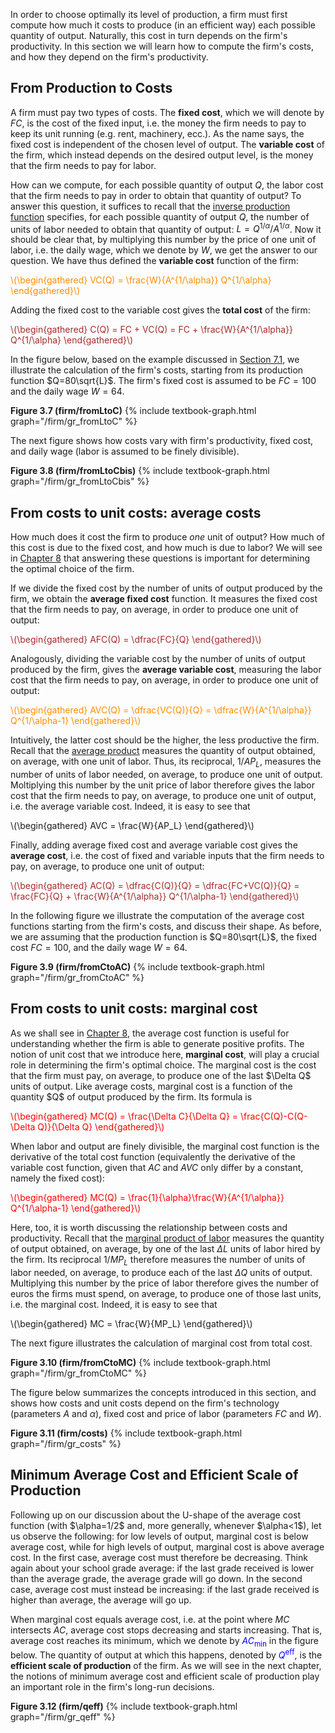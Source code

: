 


In order to choose optimally its level of production, a firm must first compute how much it costs to produce (in an efficient way) each possible quantity of output. Naturally, this cost in turn depends on the firm's productivity. In this section we will learn how to compute the firm's costs, and how they depend on the firm's productivity.














<h2 id="SUBSEC_PC">From Production to Costs</h2>

A firm must pay two types of costs. The <b>fixed cost</b>, which we will denote by $FC$, is the cost of the fixed input, i.e. the money the firm needs to pay to keep its unit running (e.g. rent, machinery, ecc.). As the name says, the fixed cost is independent of the chosen level of output. The <b>variable cost</b> of the firm, which instead depends on the desired output level, is the money that the firm needs to pay for labor. 

How can we compute, for each possible quantity of output $Q$, the labor cost that the firm needs to pay in order to obtain that quantity of output? To answer this question, it suffices to recall that the <a href="{{ site.baseurl }}/en/I/7/1#SUBSEC_prod4">inverse production function</a> specifies, for each possible quantity of output $Q$, the number of units of labor needed to obtain that quantity of output: $L=Q^{1/\alpha}/A^{1/\alpha}$. Now it should be clear that, by multiplying this number by the price of one unit of labor, i.e. the daily wage, which we denote by $W$, we get the answer to our question. We have thus defined the <b>variable cost</b> function of the firm:

<p><span style="color: Darkorange;">
\(\begin{gathered}
 VC(Q) = \frac{W}{A^{1/\alpha}} Q^{1/\alpha}
\end{gathered}\)
</span></p>

Adding the fixed cost to the variable cost gives the <b>total cost</b> of the firm:

<p><span style="color: Brown;">
\(\begin{gathered}
 C(Q) = FC + VC(Q) = FC + \frac{W}{A^{1/\alpha}} Q^{1/\alpha}
\end{gathered}\)
</span></p>

In the figure below, based on the example discussed in <a href="{{ site.baseurl }}/en/I/7/1">Section 7.1</a>, we illustrate the calculation of the firm's costs, starting from its production function $Q=80\sqrt{L}$. The firm's fixed cost is assumed to be $FC=100$ and the daily wage $W=64$. 


<a id="gr_firm/fromLtoC"><strong>Figure 3.7 (firm/fromLtoC)</strong></a>
{% include textbook-graph.html graph="/firm/gr_fromLtoC" %}

The next figure shows how costs vary with firm's productivity, fixed cost, and daily wage (labor is assumed to be finely divisible).


<a id="gr_firm/fromLtoCbis"><strong>Figure 3.8 (firm/fromLtoCbis)</strong></a>
{% include textbook-graph.html graph="/firm/gr_fromLtoCbis" %}



























<h2 id="SUBSEC_AC">From costs to unit costs: average costs</h2>
How much does it cost the firm to produce <i>one</i> unit of output? How much of this cost is due to the fixed cost, and how much is due to labor? We will see in <a href="{{ site.baseurl }}/en/I/8">Chapter 8</a> that answering these questions is important for determining the optimal choice of the firm.

If we divide the fixed cost by the number of units of output produced by the firm, we obtain the <b>average fixed cost</b> function. It measures the fixed cost that the firm needs to pay, on average, in order to produce one unit of output: 

<p><span style="color: Brown;">
\(\begin{gathered}
 AFC(Q) = \dfrac{FC}{Q}
\end{gathered}\)
</span></p>

Analogously, dividing the variable cost by the number of units of output produced by the firm, gives the <b>average variable cost</b>, measuring the labor cost that the firm needs to pay, on average, in order to produce one unit of output:

<p><span style="color: Darkorange;">
\(\begin{gathered}
 AVC(Q) = \dfrac{VC(Q)}{Q} = \dfrac{W}{A^{1/\alpha}} Q^{1/\alpha-1}
\end{gathered}\)
</span></p>

Intuitively, the latter cost should be the higher, the less productive the firm. Recall that the <a href="{{ site.baseurl }}/en/I/7/1#SUBSEC_AP">average product</a> measures the quantity of output obtained, on average, with one unit of labor. Thus, its reciprocal, $1/AP_L$, measures the number of units of labor needed, on average, to produce one unit of output. Moltiplying this number by the unit price of labor therefore gives the labor cost that the firm needs to pay, on average, to produce one unit of output, i.e. the average variable cost. Indeed, it is easy to see that

<p>
\(\begin{gathered}
 AVC = \frac{W}{AP_L}
\end{gathered}\)
</p>

Finally, adding average fixed cost and average variable cost gives the <b>average cost</b>, i.e. the cost of fixed and variable inputs that the firm needs to pay, on average, to produce one unit of output:

<p><span style="color: Brown;">
\(\begin{gathered}
 AC(Q) = \dfrac{C(Q)}{Q} = \dfrac{FC+VC(Q)}{Q} = \frac{FC}{Q} + \frac{W}{A^{1/\alpha}} Q^{1/\alpha-1}
\end{gathered}\)
</span></p>


In the following figure we illustrate the computation of the average cost functions starting from the firm's costs, and discuss their shape. As before, we are assuming that the production function is $Q=80\sqrt{L}$, the fixed cost $FC=100$, and the daily wage $W=64$.

<a id="gr_firm/fromCtoAC"><strong>Figure 3.9 (firm/fromCtoAC)</strong></a>
{% include textbook-graph.html graph="/firm/gr_fromCtoAC" %}






























<h2 id="SUBSEC_MC">From costs to unit costs: marginal cost</h2>
As we shall see in <a href="{{ site.baseurl }}/en/I/8">Chapter 8</a>, the average cost function is useful for understanding whether the firm is able to generate positive profits. The notion of unit cost that we introduce here, <b>marginal cost</b>, will play a crucial role in determining the firm's optimal choice. The marginal cost is the cost that the firm must pay, on average, to produce one of the last $\Delta Q$ units of output. Like average costs, marginal cost is a function of the quantity $Q$ of output produced by the firm. Its formula is

<p><span style="color: Red;">
\(\begin{gathered}
 MC(Q) = \frac{\Delta C}{\Delta Q} = \frac{C(Q)-C(Q-\Delta Q)}{\Delta Q}
\end{gathered}\)
</span></p>

When labor and output are finely divisible, the marginal cost function is the derivative of the total cost function (equivalently the derivative of the variable cost function, given that $AC$ and $AVC$ only differ by a constant, namely the fixed cost):

<p><span style="color: Red;">
\(\begin{gathered}
 MC(Q) = \frac{1}{\alpha}\frac{W}{A^{1/\alpha}} Q^{1/\alpha-1}
\end{gathered}\)
</span></p>

Here, too, it is worth discussing the relationship between costs and productivity. Recall that the <a href="{{ site.baseurl }}/en/I/7/1#SUBSEC_MP">marginal product of labor</a> measures the quantity of output obtained, on average, by one of the last $\Delta L$ units of labor hired by the firm. Its reciprocal $1/MP_L$ therefore measures the number of units of labor needed, on average, to produce each of the last $\Delta Q$ units of output. Multiplying this number by the price of labor therefore gives the number of euros the firms must spend, on average, to produce one of those last units, i.e. the marginal cost. Indeed, it is easy to see that

<p>
\(\begin{gathered}
 MC = \frac{W}{MP_L}
\end{gathered}\)
</p>


The next figure illustrates the calculation of marginal cost from total cost.

<a id="gr_firm/fromCtoMC"><strong>Figure 3.10 (firm/fromCtoMC)</strong></a>
{% include textbook-graph.html graph="/firm/gr_fromCtoMC" %}


The figure below summarizes the concepts introduced in this section, and shows how costs and unit costs depend on the firm's technology (parameters $A$ and $\alpha$), fixed cost and price of labor (parameters $FC$ and $W$).

<a id="gr_firm/costs"><strong>Figure 3.11 (firm/costs)</strong></a>
{% include textbook-graph.html graph="/firm/gr_costs" %}



















<h2 id="SUBSEC_ACMIN">Minimum Average Cost and Efficient Scale of Production</h2>
Following up on our discussion about the U-shape of the average cost function (with $\alpha=1/2$ and, more generally, whenever $\alpha<1$), let us observe the following: for low levels of output, marginal cost is below average cost, while for high levels of output, marginal cost is above average cost. In the first case, average cost must therefore be decreasing. Think again about your school grade average: if the last grade received is lower than the average grade, the average grade will go down. In the second case, average cost must instead be increasing: if the last grade received is higher than average, the average will go up.

When marginal cost equals average cost, i.e. at the point where $MC$ intersects $AC$, average cost stops decreasing and starts increasing. That is, average cost reaches its minimum, which we denote by <span style="color: blue;">$AC_\text{min}$</span> in the figure below. The quantity of output at which this happens, denoted by <span style="color: blue;">$Q^\text{eff}$</span>, is the <b>efficient scale of production</b> of the firm. As we will see in the next chapter, the notions of minimum average cost and efficient scale of production play an important role in the firm's long-run decisions. 

<a id="gr_firm/qeff"><strong>Figure 3.12 (firm/qeff)</strong></a>
{% include textbook-graph.html graph="/firm/gr_qeff" %}


















